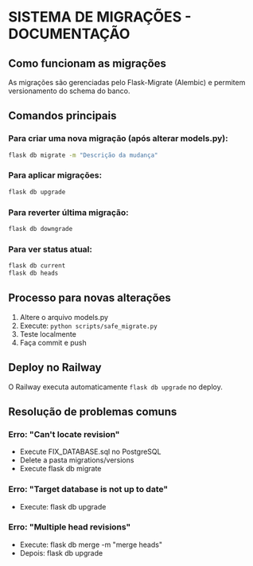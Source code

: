 # SISTEMA DE MIGRAÇÕES - DOCUMENTAÇÃO

## Como funcionam as migrações

As migrações são gerenciadas pelo Flask-Migrate (Alembic) e permitem versionamento do schema do banco.

## Comandos principais

### Para criar uma nova migração (após alterar models.py):
```bash
flask db migrate -m "Descrição da mudança"
```

### Para aplicar migrações:
```bash
flask db upgrade
```

### Para reverter última migração:
```bash
flask db downgrade
```

### Para ver status atual:
```bash
flask db current
flask db heads
```

## Processo para novas alterações

1. Altere o arquivo models.py
2. Execute: `python scripts/safe_migrate.py`
3. Teste localmente
4. Faça commit e push

## Deploy no Railway

O Railway executa automaticamente `flask db upgrade` no deploy.

## Resolução de problemas comuns

### Erro: "Can't locate revision"
- Execute FIX_DATABASE.sql no PostgreSQL
- Delete a pasta migrations/versions
- Execute flask db migrate

### Erro: "Target database is not up to date"
- Execute: flask db upgrade

### Erro: "Multiple head revisions"
- Execute: flask db merge -m "merge heads"
- Depois: flask db upgrade

